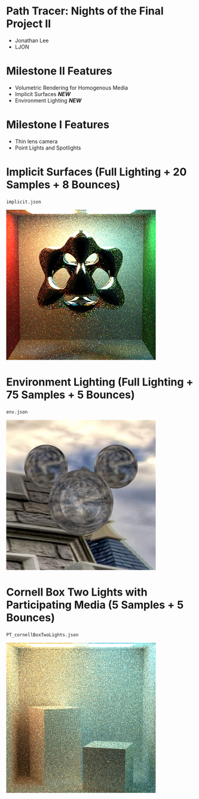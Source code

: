 Path Tracer: Nights of the Final Project II
======================

* Jonathan Lee
* LJON

Milestone II Features
=====================

* Volumetric Rendering for Homogenous Media
* Implicit Surfaces ***NEW***
* Environment Lighting ***NEW***

Milestone I Features
======================

* Thin lens camera
* Point Lights and Spotlights

Implicit Surfaces (Full Lighting + 20 Samples + 8 Bounces)
====================

`implicit.json`

[<img src="images/implicit.png">](images/implicit.png)

Environment Lighting (Full Lighting + 75 Samples + 5 Bounces)
====================

`env.json`

[<img src="images/mkears.png">](images/mkears.png)

Cornell Box Two Lights with Participating Media (5 Samples + 5 Bounces)
====================

`PT_cornellBoxTwoLights.json`

[<img src="images/volumetric.png">](images/volumetric.png)
